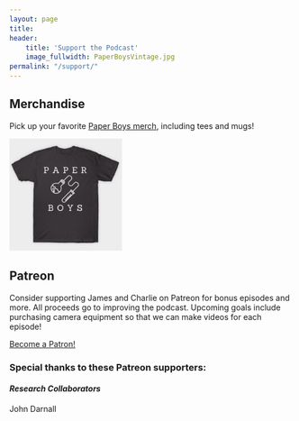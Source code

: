 ```yaml
---
layout: page
title:  
header:
    title: 'Support the Podcast'
    image_fullwidth: PaperBoysVintage.jpg
permalink: "/support/"
---
```


## Merchandise
Pick up your favorite [Paper Boys merch](https://www.teepublic.com/stores/paper-boys), including tees and mugs! 

<img src="/images/merch.png" alt="drawing" width="200"/>

## Patreon
Consider supporting James and Charlie on Patreon for bonus episodes and more. All proceeds go to improving the podcast. Upcoming goals include purchasing camera equipment so that we can make videos for each episode!

<a href="https://www.patreon.com/bePatron?u=19726787" data-patreon-widget-type="become-patron-button">Become a Patron!</a><script async src="https://c6.patreon.com/becomePatronButton.bundle.js"></script>

### Special thanks to these Patreon supporters:

#### _Research Collaborators_
John Darnall
